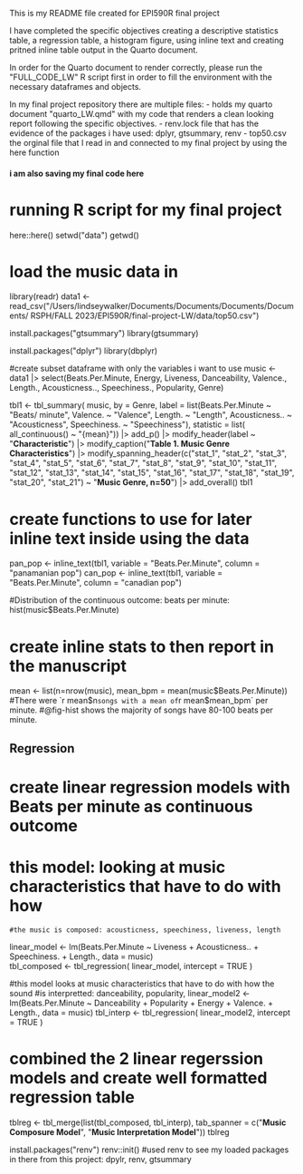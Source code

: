 This is my README file created for EPI590R final project

I have completed the specific objectives creating a descriptive statistics table,
a regression table, a histogram figure, using inline text and creating pritned inline table output in the Quarto document. 


In order for the Quarto document to render correctly, please run the "FULL_CODE_LW" R script first in order to fill the environment with the necessary dataframes and objects. 


In my final project repository there are multiple files:
     - holds my quarto document "quarto_LW.qmd" with my code that renders a clean looking report following the specific objectives. 
     - renv.lock file that has the evidence of the packages i have used: dplyr, gtsummary, renv
     - top50.csv the orginal file that I read in and connected to my final project by using the here function
     
     
     
     
     
     
 #### i am also saving my final code here
# running R script for my final project
here::here()
setwd("data")
getwd()

# load the music data in 
library(readr)
data1 <- read_csv("/Users/lindseywalker/Documents/Documents/Documents/Documents/
                  RSPH/FALL 2023/EPI590R/final-project-LW/data/top50.csv")

install.packages("gtsummary")
library(gtsummary)

install.packages("dplyr")
library(dbplyr)

#create subset dataframe with only the variables i want to use
music <- data1 |> select(Beats.Per.Minute, Energy, Liveness, Danceability, 
                         Valence., Length., Acousticness.., Speechiness., Popularity, Genre)

tbl1 <- tbl_summary(
  music,
  by = Genre,
  label = list(Beats.Per.Minute ~ "Beats/ minute", Valence. ~ "Valence", 
               Length. ~ "Length", Acousticness.. ~ "Acousticness", Speechiness. ~ "Speechiness"),
  statistic = list(
    all_continuous() ~ "{mean}")) |>
  add_p() |>
  modify_header(label ~ "**Characteristic**")  |>
  modify_caption("**Table 1. Music Genre Characteristics**") |>
  modify_spanning_header(c("stat_1", "stat_2", "stat_3", "stat_4", "stat_5", "stat_6", "stat_7", 
                           "stat_8", "stat_9", "stat_10", "stat_11", "stat_12", "stat_13", "stat_14", 
                           "stat_15", "stat_16", "stat_17", "stat_18", "stat_19", "stat_20", "stat_21") 
                         ~ "**Music Genre, n=50**") |>
  add_overall() 
tbl1

# create functions to use for later inline text inside using the data
pan_pop <- inline_text(tbl1, variable = "Beats.Per.Minute", column = "panamanian pop")
can_pop <- inline_text(tbl1, variable = "Beats.Per.Minute", column = "canadian pop")


#Distribution of the continuous outcome: beats per minute:
hist(music$Beats.Per.Minute)

# create inline stats to then report in the manuscript
mean <- list(n=nrow(music),
             mean_bpm = mean(music$Beats.Per.Minute))
#There were `r mean$n` songs with a mean of `r mean$mean_bpm` per minute. 
#@fig-hist shows the majority of songs have 80-100 beats per minute.

## Regression

# create linear regression models with Beats per minute as continuous outcome
  # this model: looking at music characteristics that have to do with how 
    #the music is composed: acousticness, speechiness, liveness, length
linear_model <- lm(Beats.Per.Minute ~ Liveness + Acousticness.. + Speechiness. + Length.,
                   data = music)  
tbl_composed <- tbl_regression(
  linear_model,
  intercept = TRUE
)

#this model looks at music characteristics that have to do with how the sound 
    #is interpretted: danceability, popularity, 
linear_model2 <- lm(Beats.Per.Minute ~ Danceability + Popularity + Energy + Valence. + Length.,
                    data = music)
tbl_interp <- tbl_regression(
  linear_model2,
  intercept = TRUE
)

# combined the 2 linear regerssion models and create well formatted regression table
tblreg <- tbl_merge(list(tbl_composed, tbl_interp),
          tab_spanner = c("**Music Composure Model**", "**Music Interpretation Model**"))
tblreg


install.packages("renv")
renv::init()
#used renv to see my loaded packages in there from this project: dpylr, renv, gtsummary



